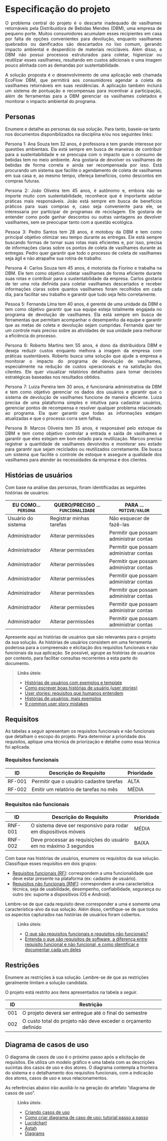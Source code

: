 # Especificação do projeto
<p align="justify">
O problema central do projeto é o descarte inadequado de vasilhames retornáveis pela Distribuidora de Bebidas Mendes (DBM), uma empresa de pequeno porte. Muitos consumidores acumulam esses recipientes em casa por falta de opções convenientes para devolução, enquanto vasilhames quebrados ou danificados são descartados no lixo comum, gerando impacto ambiental e desperdício de materiais recicláveis. Além disso, a DBM não possui processos estruturados para coletar, higienizar ou reutilizar esses vasilhames, resultando em custos adicionais e uma imagem pouco alinhada com as demandas por sustentabilidade.</p>
<p align="justify">
A solução proposta é o desenvolvimento de uma aplicação web chamada EcoFlow DBM, que permitirá aos consumidores agendar a coleta de vasilhames retornáveis em suas residências. A aplicação também incluirá um sistema de pontuação e recompensas para incentivar a participação, além de ferramentas para a DBM gerenciar os vasilhames coletados e monitorar o impacto ambiental do programa.</p>

## Personas

Enumere e detalhe as personas da sua solução. Para tanto, baseie-se tanto nos documentos disponibilizados na disciplina e/ou nos seguintes links:
<p align="justify">
Persona 1: Ana Souza tem 32 anos, é professora e tem grande interesse por questões ambientais. Ela está sempre em busca de maneiras de contribuir para a sustentabilidade e se preocupa com o impacto que o consumo de bebidas tem no meio ambiente. Ana gostaria de devolver os vasilhames de bebidas de forma correta e ainda ser recompensada por isso. Está procurando um sistema que facilite o agendamento de coleta de vasilhames em sua casa e, ao mesmo tempo, ofereça benefícios, como descontos em compras futuras.

<p align="justify">
 Persona 2: João Oliveira tem 45 anos, é autônomo e, embora não se importe muito com sustentabilidade, reconhece que é importante adotar práticas mais responsáveis. João está sempre em busca de benefícios práticos para suas compras e, caso seja conveniente para ele, se interessaria por participar de programas de reciclagem. Ele gostaria de entender como pode ganhar descontos ou outras vantagens ao devolver vasilhames, sem se preocupar tanto com a questão ecológica.
<p align="justify">
Pessoa 3: Pedro Santos tem 28 anos, é motoboy da DBM e tem como principal objetivo otimizar seu tempo durante as entregas. Ele está sempre buscando formas de tornar suas rotas mais eficientes e, por isso, precisa de informações claras sobre os pontos de coleta de vasilhames durante as entregas. Pedro quer garantir que todo o processo de coleta de vasilhames seja ágil e não atrapalhe sua rotina de trabalho.
<p align="justify">
Persona 4: Carlos Souza tem 45 anos, é motorista da Fiorino e trabalha na DBM. Ele tem como objetivo coletar vasilhames de forma eficiente durante suas rotas e contribuir para a sustentabilidade da empresa. Carlos gostaria de ter uma rota definida para coletar vasilhames descartados e receber informações claras sobre quantos vasilhames foram recolhidos em cada dia, para facilitar seu trabalho e garantir que tudo seja feito corretamente.
<p align="justify">
Pessoa  5: Fernanda Lima tem 40 anos, é gerente de uma unidade da DBM e tem como objetivo garantir que sua equipe esteja totalmente engajada no programa de devolução de vasilhames. Ela está sempre em busca de ferramentas que permitam acompanhar o desempenho da equipe e garantir que as metas de coleta e devolução sejam cumpridas. Fernanda quer ter um controle mais preciso sobre as atividades de sua unidade para melhorar a eficiência do processo.
<p align="justify">
Persona 6: Roberto Martins tem 55 anos, é dono da distribuidora DBM e deseja reduzir custos enquanto melhora a imagem da empresa com práticas sustentáveis. Roberto busca uma solução que ajude a empresa a monitorar o impacto do programa de devolução de vasilhames, especialmente na redução de custos operacionais e na satisfação dos clientes. Ele quer visualizar relatórios detalhados para tomar decisões estratégicas baseadas nos resultados obtidos.
<p align="justify">
Persona 7: Luiza Pereira tem 30 anos, é funcionária administrativa da DBM e tem como objetivo gerenciar os dados dos usuários e garantir que o sistema de devolução de vasilhames funcione de maneira eficiente. Luiza precisa de uma plataforma simples e intuitiva para cadastrar usuários, gerenciar pontos de recompensa e resolver qualquer problema relacionado ao programa. Ela quer garantir que todas as informações estejam atualizadas e que o processo corra sem falhas.
<p align="justify">
Persona 8: Marcos Oliveira tem 35 anos, é responsável pelo estoque da DBM e tem como objetivo controlar a entrada e saída de vasilhames e garantir que eles estejam em bom estado para reutilização. Marcos precisa registrar a quantidade de vasilhames devolvidos e monitorar seu estado para garantir que sejam reciclados ou reutilizados corretamente. Ele busca um sistema que facilite o controle de estoque e assegure a qualidade dos vasilhames para atender às necessidades da empresa e dos clientes.

## Histórias de usuários

Com base na análise das personas, foram identificadas as seguintes histórias de usuários:

|EU COMO... `PERSONA`| QUERO/PRECISO ... `FUNCIONALIDADE` |PARA ... `MOTIVO/VALOR`                 |
|--------------------|------------------------------------|----------------------------------------|
|Usuário do sistema  | Registrar minhas tarefas           | Não esquecer de fazê-las               |
|Administrador       | Alterar permissões                 | Permitir que possam administrar contas |
|Administrador       | Alterar permissões                 | Permitir que possam administrar contas |
|Administrador       | Alterar permissões                 | Permitir que possam administrar contas |
|Administrador       | Alterar permissões                 | Permitir que possam administrar contas |
|Administrador       | Alterar permissões                 | Permitir que possam administrar contas |
|Administrador       | Alterar permissões                 | Permitir que possam administrar contas |
|Administrador       | Alterar permissões                 | Permitir que possam administrar contas |

Apresente aqui as histórias de usuários que são relevantes para o projeto da sua solução. As histórias de usuários consistem em uma ferramenta poderosa para a compreensão e elicitação dos requisitos funcionais e não funcionais da sua aplicação. Se possível, agrupe as histórias de usuários por contexto, para facilitar consultas recorrentes a esta parte do documento.

> **Links úteis**:
> - [Histórias de usuários com exemplos e template](https://www.atlassian.com/br/agile/project-management/user-stories)
> - [Como escrever boas histórias de usuário (user stories)](https://medium.com/vertice/como-escrever-boas-users-stories-hist%C3%B3rias-de-usu%C3%A1rios-b29c75043fac)
> - [User stories: requisitos que humanos entendem](https://www.luiztools.com.br/post/user-stories-descricao-de-requisitos-que-humanos-entendem/)
> - [Histórias de usuários: mais exemplos](https://www.reqview.com/doc/user-stories-example.html)
> - [9 common user story mistakes](https://airfocus.com/blog/user-story-mistakes/)

## Requisitos

As tabelas a seguir apresentam os requisitos funcionais e não funcionais que detalham o escopo do projeto. Para determinar a prioridade dos requisitos, aplique uma técnica de priorização e detalhe como essa técnica foi aplicada.

### Requisitos funcionais

|ID    | Descrição do Requisito  | Prioridade |
|------|-----------------------------------------|----|
|RF-001| Permitir que o usuário cadastre tarefas | ALTA | 
|RF-002| Emitir um relatório de tarefas no mês   | MÉDIA |

### Requisitos não funcionais

|ID     | Descrição do Requisito  |Prioridade |
|-------|-------------------------|----|
|RNF-001| O sistema deve ser responsivo para rodar em dispositivos móveis | MÉDIA | 
|RNF-002| Deve processar as requisições do usuário em no máximo 3 segundos |  BAIXA | 

Com base nas histórias de usuários, enumere os requisitos da sua solução. Classifique esses requisitos em dois grupos:

- [Requisitos funcionais
 (RF)](https://pt.wikipedia.org/wiki/Requisito_funcional):
 correspondem a uma funcionalidade que deve estar presente na
  plataforma (ex: cadastro de usuário).
- [Requisitos não funcionais
  (RNF)](https://pt.wikipedia.org/wiki/Requisito_n%C3%A3o_funcional):
  correspondem a uma característica técnica, seja de usabilidade,
  desempenho, confiabilidade, segurança ou outro (ex: suporte a
  dispositivos iOS e Android).

Lembre-se de que cada requisito deve corresponder a uma e somente uma característica-alvo da sua solução. Além disso, certifique-se de que todos os aspectos capturados nas histórias de usuários foram cobertos.

> **Links úteis**:
> - [O que são requisitos funcionais e requisitos não funcionais?](https://codificar.com.br/requisitos-funcionais-nao-funcionais/)
> - [Entenda o que são requisitos de software, a diferença entre requisito funcional e não funcional, e como identificar e documentar cada um deles](https://analisederequisitos.com.br/requisitos-funcionais-e-requisitos-nao-funcionais-o-que-sao/)

## Restrições

Enumere as restrições à sua solução. Lembre-se de que as restrições geralmente limitam a solução candidata.

O projeto está restrito aos itens apresentados na tabela a seguir.

|ID| Restrição                                             |
|--|-------------------------------------------------------|
|001| O projeto deverá ser entregue até o final do semestre |
|002| O custo total do projeto não deve exceder o orçamento definido       |

## Diagrama de casos de uso

O diagrama de casos de uso é o próximo passo após a elicitação de requisitos. Ele utiliza um modelo gráfico e uma tabela com as descrições sucintas dos casos de uso e dos atores. O diagrama contempla a fronteira do sistema e o detalhamento dos requisitos funcionais, com a indicação dos atores, casos de uso e seus relacionamentos.

As referências abaixo irão auxiliá-lo na geração do artefato “diagrama de casos de uso”.

> **Links úteis**:
> - [Criando casos de uso](https://www.ibm.com/docs/pt-br/engineering-lifecycle-management-suite/design-rhapsody/10.0?topic=cases-creating-use)
> - [Como criar diagrama de caso de uso: tutorial passo a passo](https://gitmind.com/pt/fazer-diagrama-de-caso-uso.html/)
> - [Lucidchart](https://www.lucidchart.com/)
> - [Astah](https://astah.net/)
> - [Diagrams](https://app.diagrams.net/)
